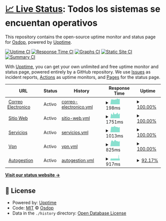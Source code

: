 # [📈 Live Status](https://status.osdop.org.ar): <!--live status--> **Todos los sistemas se encuentan operativos**

This repository contains the open-source uptime monitor and status page for [Osdop](https://status.osdop.org.ar), powered by [Upptime](https://github.com/upptime/upptime).

[![Uptime CI](https://github.com/Osdop/upptime/workflows/Uptime%20CI/badge.svg)](https://github.com/Osdop/upptime/actions?query=workflow%3A%22Uptime+CI%22)
[![Response Time CI](https://github.com/Osdop/upptime/workflows/Response%20Time%20CI/badge.svg)](https://github.com/Osdop/upptime/actions?query=workflow%3A%22Response+Time+CI%22)
[![Graphs CI](https://github.com/Osdop/upptime/workflows/Graphs%20CI/badge.svg)](https://github.com/Osdop/upptime/actions?query=workflow%3A%22Graphs+CI%22)
[![Static Site CI](https://github.com/Osdop/upptime/workflows/Static%20Site%20CI/badge.svg)](https://github.com/Osdop/upptime/actions?query=workflow%3A%22Static+Site+CI%22)
[![Summary CI](https://github.com/Osdop/upptime/workflows/Summary%20CI/badge.svg)](https://github.com/Osdop/upptime/actions?query=workflow%3A%22Summary+CI%22)

With [Upptime](https://upptime.js.org), you can get your own unlimited and free uptime monitor and status page, powered entirely by a GitHub repository. We use [Issues](https://github.com/Osdop/upptime/issues) as incident reports, [Actions](https://github.com/Osdop/upptime/actions) as uptime monitors, and [Pages](https://status.osdop.org.ar) for the status page.

<!--start: status pages-->
<!-- This summary is generated by Upptime (https://github.com/upptime/upptime) -->
<!-- Do not edit this manually, your changes will be overwritten -->
<!-- prettier-ignore -->
| URL | Status | History | Response Time | Uptime |
| --- | ------ | ------- | ------------- | ------ |
| <img alt="" src="https://favicons.githubusercontent.com/null" height="13"> [Correo Electronico](mail.osdop.org.ar) | Activo | [correo-electronico.yml](https://github.com/Osdop/upptime/commits/HEAD/history/correo-electronico.yml) | <details><summary><img alt="Response time graph" src="./graphs/correo-electronico/response-time-week.png" height="20"> 198ms</summary><br><a href="https://status.osdop.org.ar/history/correo-electronico"><img alt="Response time 187" src="https://img.shields.io/endpoint?url=https%3A%2F%2Fraw.githubusercontent.com%2FOsdop%2Fupptime%2FHEAD%2Fapi%2Fcorreo-electronico%2Fresponse-time.json"></a><br><a href="https://status.osdop.org.ar/history/correo-electronico"><img alt="24-hour response time 211" src="https://img.shields.io/endpoint?url=https%3A%2F%2Fraw.githubusercontent.com%2FOsdop%2Fupptime%2FHEAD%2Fapi%2Fcorreo-electronico%2Fresponse-time-day.json"></a><br><a href="https://status.osdop.org.ar/history/correo-electronico"><img alt="7-day response time 198" src="https://img.shields.io/endpoint?url=https%3A%2F%2Fraw.githubusercontent.com%2FOsdop%2Fupptime%2FHEAD%2Fapi%2Fcorreo-electronico%2Fresponse-time-week.json"></a><br><a href="https://status.osdop.org.ar/history/correo-electronico"><img alt="30-day response time 194" src="https://img.shields.io/endpoint?url=https%3A%2F%2Fraw.githubusercontent.com%2FOsdop%2Fupptime%2FHEAD%2Fapi%2Fcorreo-electronico%2Fresponse-time-month.json"></a><br><a href="https://status.osdop.org.ar/history/correo-electronico"><img alt="1-year response time 187" src="https://img.shields.io/endpoint?url=https%3A%2F%2Fraw.githubusercontent.com%2FOsdop%2Fupptime%2FHEAD%2Fapi%2Fcorreo-electronico%2Fresponse-time-year.json"></a></details> | <details><summary><a href="https://status.osdop.org.ar/history/correo-electronico">100.00%</a></summary><a href="https://status.osdop.org.ar/history/correo-electronico"><img alt="All-time uptime 100.00%" src="https://img.shields.io/endpoint?url=https%3A%2F%2Fraw.githubusercontent.com%2FOsdop%2Fupptime%2FHEAD%2Fapi%2Fcorreo-electronico%2Fuptime.json"></a><br><a href="https://status.osdop.org.ar/history/correo-electronico"><img alt="24-hour uptime 100.00%" src="https://img.shields.io/endpoint?url=https%3A%2F%2Fraw.githubusercontent.com%2FOsdop%2Fupptime%2FHEAD%2Fapi%2Fcorreo-electronico%2Fuptime-day.json"></a><br><a href="https://status.osdop.org.ar/history/correo-electronico"><img alt="7-day uptime 100.00%" src="https://img.shields.io/endpoint?url=https%3A%2F%2Fraw.githubusercontent.com%2FOsdop%2Fupptime%2FHEAD%2Fapi%2Fcorreo-electronico%2Fuptime-week.json"></a><br><a href="https://status.osdop.org.ar/history/correo-electronico"><img alt="30-day uptime 100.00%" src="https://img.shields.io/endpoint?url=https%3A%2F%2Fraw.githubusercontent.com%2FOsdop%2Fupptime%2FHEAD%2Fapi%2Fcorreo-electronico%2Fuptime-month.json"></a><br><a href="https://status.osdop.org.ar/history/correo-electronico"><img alt="1-year uptime 100.00%" src="https://img.shields.io/endpoint?url=https%3A%2F%2Fraw.githubusercontent.com%2FOsdop%2Fupptime%2FHEAD%2Fapi%2Fcorreo-electronico%2Fuptime-year.json"></a></details>
| <img alt="" src="https://favicons.githubusercontent.com/www.osdop.org.ar" height="13"> [Sitio Web](https://www.osdop.org.ar) | Activo | [sitio-web.yml](https://github.com/Osdop/upptime/commits/HEAD/history/sitio-web.yml) | <details><summary><img alt="Response time graph" src="./graphs/sitio-web/response-time-week.png" height="20"> 1751ms</summary><br><a href="https://status.osdop.org.ar/history/sitio-web"><img alt="Response time 1718" src="https://img.shields.io/endpoint?url=https%3A%2F%2Fraw.githubusercontent.com%2FOsdop%2Fupptime%2FHEAD%2Fapi%2Fsitio-web%2Fresponse-time.json"></a><br><a href="https://status.osdop.org.ar/history/sitio-web"><img alt="24-hour response time 1807" src="https://img.shields.io/endpoint?url=https%3A%2F%2Fraw.githubusercontent.com%2FOsdop%2Fupptime%2FHEAD%2Fapi%2Fsitio-web%2Fresponse-time-day.json"></a><br><a href="https://status.osdop.org.ar/history/sitio-web"><img alt="7-day response time 1751" src="https://img.shields.io/endpoint?url=https%3A%2F%2Fraw.githubusercontent.com%2FOsdop%2Fupptime%2FHEAD%2Fapi%2Fsitio-web%2Fresponse-time-week.json"></a><br><a href="https://status.osdop.org.ar/history/sitio-web"><img alt="30-day response time 1719" src="https://img.shields.io/endpoint?url=https%3A%2F%2Fraw.githubusercontent.com%2FOsdop%2Fupptime%2FHEAD%2Fapi%2Fsitio-web%2Fresponse-time-month.json"></a><br><a href="https://status.osdop.org.ar/history/sitio-web"><img alt="1-year response time 1718" src="https://img.shields.io/endpoint?url=https%3A%2F%2Fraw.githubusercontent.com%2FOsdop%2Fupptime%2FHEAD%2Fapi%2Fsitio-web%2Fresponse-time-year.json"></a></details> | <details><summary><a href="https://status.osdop.org.ar/history/sitio-web">100.00%</a></summary><a href="https://status.osdop.org.ar/history/sitio-web"><img alt="All-time uptime 100.00%" src="https://img.shields.io/endpoint?url=https%3A%2F%2Fraw.githubusercontent.com%2FOsdop%2Fupptime%2FHEAD%2Fapi%2Fsitio-web%2Fuptime.json"></a><br><a href="https://status.osdop.org.ar/history/sitio-web"><img alt="24-hour uptime 100.00%" src="https://img.shields.io/endpoint?url=https%3A%2F%2Fraw.githubusercontent.com%2FOsdop%2Fupptime%2FHEAD%2Fapi%2Fsitio-web%2Fuptime-day.json"></a><br><a href="https://status.osdop.org.ar/history/sitio-web"><img alt="7-day uptime 100.00%" src="https://img.shields.io/endpoint?url=https%3A%2F%2Fraw.githubusercontent.com%2FOsdop%2Fupptime%2FHEAD%2Fapi%2Fsitio-web%2Fuptime-week.json"></a><br><a href="https://status.osdop.org.ar/history/sitio-web"><img alt="30-day uptime 100.00%" src="https://img.shields.io/endpoint?url=https%3A%2F%2Fraw.githubusercontent.com%2FOsdop%2Fupptime%2FHEAD%2Fapi%2Fsitio-web%2Fuptime-month.json"></a><br><a href="https://status.osdop.org.ar/history/sitio-web"><img alt="1-year uptime 100.00%" src="https://img.shields.io/endpoint?url=https%3A%2F%2Fraw.githubusercontent.com%2FOsdop%2Fupptime%2FHEAD%2Fapi%2Fsitio-web%2Fuptime-year.json"></a></details>
| <img alt="" src="https://favicons.githubusercontent.com/servicios.osdop.org.ar" height="13"> [Servicios](https://servicios.osdop.org.ar) | Activo | [servicios.yml](https://github.com/Osdop/upptime/commits/HEAD/history/servicios.yml) | <details><summary><img alt="Response time graph" src="./graphs/servicios/response-time-week.png" height="20"> 1013ms</summary><br><a href="https://status.osdop.org.ar/history/servicios"><img alt="Response time 1061" src="https://img.shields.io/endpoint?url=https%3A%2F%2Fraw.githubusercontent.com%2FOsdop%2Fupptime%2FHEAD%2Fapi%2Fservicios%2Fresponse-time.json"></a><br><a href="https://status.osdop.org.ar/history/servicios"><img alt="24-hour response time 952" src="https://img.shields.io/endpoint?url=https%3A%2F%2Fraw.githubusercontent.com%2FOsdop%2Fupptime%2FHEAD%2Fapi%2Fservicios%2Fresponse-time-day.json"></a><br><a href="https://status.osdop.org.ar/history/servicios"><img alt="7-day response time 1013" src="https://img.shields.io/endpoint?url=https%3A%2F%2Fraw.githubusercontent.com%2FOsdop%2Fupptime%2FHEAD%2Fapi%2Fservicios%2Fresponse-time-week.json"></a><br><a href="https://status.osdop.org.ar/history/servicios"><img alt="30-day response time 1097" src="https://img.shields.io/endpoint?url=https%3A%2F%2Fraw.githubusercontent.com%2FOsdop%2Fupptime%2FHEAD%2Fapi%2Fservicios%2Fresponse-time-month.json"></a><br><a href="https://status.osdop.org.ar/history/servicios"><img alt="1-year response time 1061" src="https://img.shields.io/endpoint?url=https%3A%2F%2Fraw.githubusercontent.com%2FOsdop%2Fupptime%2FHEAD%2Fapi%2Fservicios%2Fresponse-time-year.json"></a></details> | <details><summary><a href="https://status.osdop.org.ar/history/servicios">100.00%</a></summary><a href="https://status.osdop.org.ar/history/servicios"><img alt="All-time uptime 100.00%" src="https://img.shields.io/endpoint?url=https%3A%2F%2Fraw.githubusercontent.com%2FOsdop%2Fupptime%2FHEAD%2Fapi%2Fservicios%2Fuptime.json"></a><br><a href="https://status.osdop.org.ar/history/servicios"><img alt="24-hour uptime 100.00%" src="https://img.shields.io/endpoint?url=https%3A%2F%2Fraw.githubusercontent.com%2FOsdop%2Fupptime%2FHEAD%2Fapi%2Fservicios%2Fuptime-day.json"></a><br><a href="https://status.osdop.org.ar/history/servicios"><img alt="7-day uptime 100.00%" src="https://img.shields.io/endpoint?url=https%3A%2F%2Fraw.githubusercontent.com%2FOsdop%2Fupptime%2FHEAD%2Fapi%2Fservicios%2Fuptime-week.json"></a><br><a href="https://status.osdop.org.ar/history/servicios"><img alt="30-day uptime 100.00%" src="https://img.shields.io/endpoint?url=https%3A%2F%2Fraw.githubusercontent.com%2FOsdop%2Fupptime%2FHEAD%2Fapi%2Fservicios%2Fuptime-month.json"></a><br><a href="https://status.osdop.org.ar/history/servicios"><img alt="1-year uptime 100.00%" src="https://img.shields.io/endpoint?url=https%3A%2F%2Fraw.githubusercontent.com%2FOsdop%2Fupptime%2FHEAD%2Fapi%2Fservicios%2Fuptime-year.json"></a></details>
| <img alt="" src="https://favicons.githubusercontent.com/vpn.osdop.org.ar" height="13"> [Vpn](https://vpn.osdop.org.ar) | Activo | [vpn.yml](https://github.com/Osdop/upptime/commits/HEAD/history/vpn.yml) | <details><summary><img alt="Response time graph" src="./graphs/vpn/response-time-week.png" height="20"> 825ms</summary><br><a href="https://status.osdop.org.ar/history/vpn"><img alt="Response time 815" src="https://img.shields.io/endpoint?url=https%3A%2F%2Fraw.githubusercontent.com%2FOsdop%2Fupptime%2FHEAD%2Fapi%2Fvpn%2Fresponse-time.json"></a><br><a href="https://status.osdop.org.ar/history/vpn"><img alt="24-hour response time 764" src="https://img.shields.io/endpoint?url=https%3A%2F%2Fraw.githubusercontent.com%2FOsdop%2Fupptime%2FHEAD%2Fapi%2Fvpn%2Fresponse-time-day.json"></a><br><a href="https://status.osdop.org.ar/history/vpn"><img alt="7-day response time 825" src="https://img.shields.io/endpoint?url=https%3A%2F%2Fraw.githubusercontent.com%2FOsdop%2Fupptime%2FHEAD%2Fapi%2Fvpn%2Fresponse-time-week.json"></a><br><a href="https://status.osdop.org.ar/history/vpn"><img alt="30-day response time 839" src="https://img.shields.io/endpoint?url=https%3A%2F%2Fraw.githubusercontent.com%2FOsdop%2Fupptime%2FHEAD%2Fapi%2Fvpn%2Fresponse-time-month.json"></a><br><a href="https://status.osdop.org.ar/history/vpn"><img alt="1-year response time 815" src="https://img.shields.io/endpoint?url=https%3A%2F%2Fraw.githubusercontent.com%2FOsdop%2Fupptime%2FHEAD%2Fapi%2Fvpn%2Fresponse-time-year.json"></a></details> | <details><summary><a href="https://status.osdop.org.ar/history/vpn">100.00%</a></summary><a href="https://status.osdop.org.ar/history/vpn"><img alt="All-time uptime 100.00%" src="https://img.shields.io/endpoint?url=https%3A%2F%2Fraw.githubusercontent.com%2FOsdop%2Fupptime%2FHEAD%2Fapi%2Fvpn%2Fuptime.json"></a><br><a href="https://status.osdop.org.ar/history/vpn"><img alt="24-hour uptime 100.00%" src="https://img.shields.io/endpoint?url=https%3A%2F%2Fraw.githubusercontent.com%2FOsdop%2Fupptime%2FHEAD%2Fapi%2Fvpn%2Fuptime-day.json"></a><br><a href="https://status.osdop.org.ar/history/vpn"><img alt="7-day uptime 100.00%" src="https://img.shields.io/endpoint?url=https%3A%2F%2Fraw.githubusercontent.com%2FOsdop%2Fupptime%2FHEAD%2Fapi%2Fvpn%2Fuptime-week.json"></a><br><a href="https://status.osdop.org.ar/history/vpn"><img alt="30-day uptime 100.00%" src="https://img.shields.io/endpoint?url=https%3A%2F%2Fraw.githubusercontent.com%2FOsdop%2Fupptime%2FHEAD%2Fapi%2Fvpn%2Fuptime-month.json"></a><br><a href="https://status.osdop.org.ar/history/vpn"><img alt="1-year uptime 100.00%" src="https://img.shields.io/endpoint?url=https%3A%2F%2Fraw.githubusercontent.com%2FOsdop%2Fupptime%2FHEAD%2Fapi%2Fvpn%2Fuptime-year.json"></a></details>
| <img alt="" src="https://favicons.githubusercontent.com/autogestion.osdop.org.ar" height="13"> [Autogestion](https://autogestion.osdop.org.ar) | Activo | [autogestion.yml](https://github.com/Osdop/upptime/commits/HEAD/history/autogestion.yml) | <details><summary><img alt="Response time graph" src="./graphs/autogestion/response-time-week.png" height="20"> 917ms</summary><br><a href="https://status.osdop.org.ar/history/autogestion"><img alt="Response time 878" src="https://img.shields.io/endpoint?url=https%3A%2F%2Fraw.githubusercontent.com%2FOsdop%2Fupptime%2FHEAD%2Fapi%2Fautogestion%2Fresponse-time.json"></a><br><a href="https://status.osdop.org.ar/history/autogestion"><img alt="24-hour response time 893" src="https://img.shields.io/endpoint?url=https%3A%2F%2Fraw.githubusercontent.com%2FOsdop%2Fupptime%2FHEAD%2Fapi%2Fautogestion%2Fresponse-time-day.json"></a><br><a href="https://status.osdop.org.ar/history/autogestion"><img alt="7-day response time 917" src="https://img.shields.io/endpoint?url=https%3A%2F%2Fraw.githubusercontent.com%2FOsdop%2Fupptime%2FHEAD%2Fapi%2Fautogestion%2Fresponse-time-week.json"></a><br><a href="https://status.osdop.org.ar/history/autogestion"><img alt="30-day response time 916" src="https://img.shields.io/endpoint?url=https%3A%2F%2Fraw.githubusercontent.com%2FOsdop%2Fupptime%2FHEAD%2Fapi%2Fautogestion%2Fresponse-time-month.json"></a><br><a href="https://status.osdop.org.ar/history/autogestion"><img alt="1-year response time 878" src="https://img.shields.io/endpoint?url=https%3A%2F%2Fraw.githubusercontent.com%2FOsdop%2Fupptime%2FHEAD%2Fapi%2Fautogestion%2Fresponse-time-year.json"></a></details> | <details><summary><a href="https://status.osdop.org.ar/history/autogestion">92.17%</a></summary><a href="https://status.osdop.org.ar/history/autogestion"><img alt="All-time uptime 92.17%" src="https://img.shields.io/endpoint?url=https%3A%2F%2Fraw.githubusercontent.com%2FOsdop%2Fupptime%2FHEAD%2Fapi%2Fautogestion%2Fuptime.json"></a><br><a href="https://status.osdop.org.ar/history/autogestion"><img alt="24-hour uptime 86.84%" src="https://img.shields.io/endpoint?url=https%3A%2F%2Fraw.githubusercontent.com%2FOsdop%2Fupptime%2FHEAD%2Fapi%2Fautogestion%2Fuptime-day.json"></a><br><a href="https://status.osdop.org.ar/history/autogestion"><img alt="7-day uptime 92.17%" src="https://img.shields.io/endpoint?url=https%3A%2F%2Fraw.githubusercontent.com%2FOsdop%2Fupptime%2FHEAD%2Fapi%2Fautogestion%2Fuptime-week.json"></a><br><a href="https://status.osdop.org.ar/history/autogestion"><img alt="30-day uptime 92.17%" src="https://img.shields.io/endpoint?url=https%3A%2F%2Fraw.githubusercontent.com%2FOsdop%2Fupptime%2FHEAD%2Fapi%2Fautogestion%2Fuptime-month.json"></a><br><a href="https://status.osdop.org.ar/history/autogestion"><img alt="1-year uptime 92.17%" src="https://img.shields.io/endpoint?url=https%3A%2F%2Fraw.githubusercontent.com%2FOsdop%2Fupptime%2FHEAD%2Fapi%2Fautogestion%2Fuptime-year.json"></a></details>

<!--end: status pages-->

[**Visit our status website →**](https://status.osdop.org.ar)

## 📄 License

- Powered by: [Upptime](https://github.com/upptime/upptime)
- Code: [MIT](./LICENSE) © [Osdop](https://status.osdop.org.ar)
- Data in the `./history` directory: [Open Database License](https://opendatacommons.org/licenses/odbl/1-0/)

